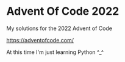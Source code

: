 # Advent Of Code 2022
My solutions for the 2022 Advent of Code

https://adventofcode.com/

At this time I'm just learning Python ^_^
